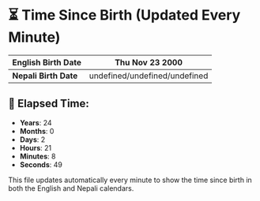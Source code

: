 # ⏳ Time Since Birth (Updated Every Minute)

| **English Birth Date** | Thu Nov 23 2000 |
|------------------------|-------------------------------------|
| **Nepali Birth Date**  | undefined/undefined/undefined                  |

## 📅 Elapsed Time:

- **Years**: 24
- **Months**: 0
- **Days**: 2
- **Hours**: 21
- **Minutes**: 8
- **Seconds**: 49

This file updates automatically every minute to show the time since birth in both the English and Nepali calendars.